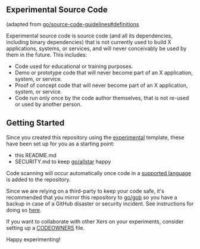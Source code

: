 ## Experimental Source Code

(adapted from
[go/source-code-guidelines#definitions](https://goto.corp.google.com/source-code-guidelines#definition)

Experimental source code is source code (and all its dependencies, including
binary dependencies) that is not currently used to build X applications,
systems, or services, and will never conceivably be used by them in the future.
This includes:

- Code used for educational or training purposes.
- Demo or prototype code that will never become part of an X application,
system, or service.
- Proof of concept code that will never become part of an X application,
system, or service.
- Code run only once by the code author themselves, that is not re-used or
used by another person.

## Getting Started

Since you created this repository using the
[experimental](https://github.com/theteamatx/experimental) template, these
have been set up for you as a starting point:

- this README.md
- SECURITY.md to keep [go/allstar](https://goto.corp.google.com/allstar) happy

Code scanning will occur automatically once code in a [supported language](https://docs.github.com/en/enterprise-cloud@latest/code-security/code-scanning/introduction-to-code-scanning/about-code-scanning-with-codeql#about-codeql) is added to the repository.

Since we are relying on a third-party to keep your code safe, it's recommended
that you mirror this repository to [go/gob](https://goto.corp.google.com/gob) so
you have a backup in case of a GitHub disaster or security incident. See instructions for doing so [here](https://www.dev.x.company/github#setting-up-gob-mirror).

If you want to collaborate with other Xers on your experiments, consider setting
up a
[CODEOWNERS](https://docs.github.com/en/repositories/managing-your-repositorys-settings-and-features/customizing-your-repository/about-code-owners)
file.

Happy experimenting!
